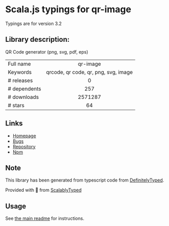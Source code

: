
# Scala.js typings for qr-image

Typings are for version 3.2

## Library description:
QR Code generator (png, svg, pdf, eps)

|                    |                 |
| ------------------ | :-------------: |
| Full name          | qr-image |
| Keywords           | qrcode, qr code, qr, png, svg, image |
| # releases         | 0 |
| # dependents       | 257 |
| # downloads        | 2571287 |
| # stars            | 64 |

## Links
- [Homepage](https://github.com/alexeyten/qr-image)
- [Bugs](https://github.com/alexeyten/qr-image/issues)
- [Repository](https://github.com/alexeyten/qr-image)
- [Npm](https://www.npmjs.com/package/qr-image)
    


## Note
This library has been generated from typescript code from [DefinitelyTyped](https://definitelytyped.org).

Provided with :purple_heart: from [ScalablyTyped](https://github.com/oyvindberg/ScalablyTyped)

## Usage
See [the main readme](../../readme.md) for instructions.


